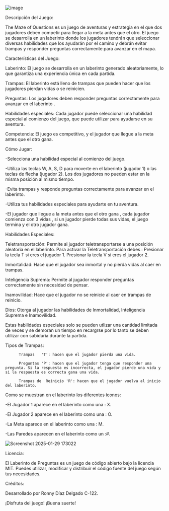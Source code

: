 ![image](https://github.com/user-attachments/assets/42975d71-e588-46e6-859f-238c271551bf)

Descripción del Juego:

The Maze of Questions es un juego de aventuras y estrategia en el que dos jugadores deben competir para llegar a la meta antes que el otro. El juego se desarrolla en un laberinto donde los jugadores tendrán que seleccionar diversas habilidades que los ayudarán por el camino y debrán evitar trampas y responder preguntas correctamente para avanzar en el mapa.


Características del Juego:

Laberinto: El juego se desarrolla en un laberinto generado aleatoriamente, lo que garantiza una experiencia única en cada partida.

Trampas: El laberinto está lleno de trampas que pueden hacer que los jugadores pierdan vidas o se reinicien. 

Preguntas: Los jugadores deben responder preguntas correctamente para avanzar en el laberinto .

Habilidades especiales: Cada jugador puede seleccionar una habilidad especial al comienzo del juego, que puede utilizar para ayudarse en su aventura.

Competencia: El juego es competitivo, y el jugador que llegue a la meta antes que el otro gana.


Cómo Jugar:

-Selecciona una habilidad especial al comienzo del juego. 

-Utiliza las teclas W, A, S, D para moverte en el laberinto (jugador 1) o las teclas de flecha (jugador 2). Los dos jugadores no pueden estar en la misma posición al mismo tiempo.

-Evita trampas y responde preguntas correctamente para avanzar en el laberinto.

-Utiliza tus habilidades especiales para ayudarte en tu aventura.

-El jugador que llegue a la meta antes que el otro gana , cada jugador comienza con 3 vidas , si un jugador pierde todas sus vidas, el juego termina y el otro jugador gana.


Habilidades Especiales:

Teletransportación: Permite al jugador teletransportarse a una posición aleatoria en el laberinto. 
Para activar la Teletransportación  debes :
          Presionar la tecla T si eres el jugador 1.
          Presionar la tecla V si eres el jugador 2.
          
Inmortalidad: Hace que el jugador sea inmortal y no pierda vidas al caer en trampas.

Inteligencia Suprema: Permite al jugador responder preguntas correctamente sin necesidad de pensar. 

Inamovilidad: Hace que el jugador no se reinicie al caer en trampas de reinicio.

Dios: Otorga al jugador las habilidades de Inmortalidad, Inteligencia Suprema e Inamovilidad.

Estas habilidades especiales solo se pueden utlizar una  cantidad limitada de veces y se demoran un tiempo en recargrse por lo tanto se deben utilizar con sabiduría durante la partida.


 Tipos de Trampas:

          Trampas   'T': hacen que el jugador pierda una vida.

          Preguntas 'P': hacen que el jugador tenga que responder una pregunta. Si la respuesta es incorrecta, el jugador pierde una vida y si la respuesta es correcta gana una vida.
          
          Trampas de  Reinicio 'R': hacen que el jugador vuelva al inicio del laberinto.

          
Como se muestran en el laberinto los diferentes íconos:

-El Jugador 1  aparece en el laberinto como una : X.

-El Jugador 2  aparece en el laberinto como una : O.

-La Meta aparece en el laberinto como una : M.

-Las Paredes aparecen en el laberinto como un :#.

![Screenshot 2025-01-29 173022](https://github.com/user-attachments/assets/eff573b7-a5a6-4158-8bdf-d9cc0cffaa5c)


           
Licencia:

El Laberinto de Preguntas es un juego de código abierto bajo la licencia MIT. Puedes utilizar, modificar y distribuir el código fuente del juego según tus necesidades.

Créditos:

Desarrollado por Ronny Díaz Delgado C-122.

¡Disfruta del juego!
¡Buena suerte!
